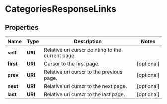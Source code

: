 

# CategoriesResponseLinks


## Properties

| Name | Type | Description | Notes |
|------------ | ------------- | ------------- | -------------|
|**self** | **URI** | Relative uri cursor pointing to the current page. |  |
|**first** | **URI** | Cursor to the first page. |  [optional] |
|**prev** | **URI** | Relative uri cursor to the previous page. |  [optional] |
|**next** | **URI** | Relative uri  cursor to the next page. |  [optional] |
|**last** | **URI** | Relative uri cursor to the last page. |  [optional] |



